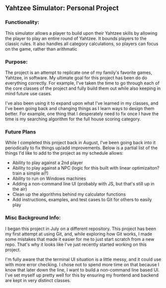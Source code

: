 
## Yahtzee Simulator: Personal Project
### Functionality:

This simulator allows a player to build upon their Yahtzee skills by allowing the player to play an entire round of Yahtzee.
It bounds players to the classic rules. It also handles all category calculations, so players can focus on the game,
rather than arithmatic


### Purpose:

The project is an attempt to replicate one of my family's favorite games, Yahtzee, in software.
My ultimate goal for this project has been do do everything correctly. For example, I've taken the time to go through each
of the core classes of the project and fully build them out while also keeping in mind future use cases.

I've also been using it to expand upon what I've learned in my classes, and I've been going back and changing things
as I learn ways to design them better. For example, one thing that I desperately need to fix once I have the time
is my searching algorithm for the full house scoring category.


### Future Plans

While I completed this project back in August, I've been going back into it periodically to fix things up/add improvements.
Below is a partial list of the things I'd like to add to the project as my schedule allows:
- Ability to play against a 2nd player
- Ability to play against a NPC (logic for this built with linear optimizaiton? train a simple ai?)
- Ability to run on Windows machines
- Adding a non-command line UI (probably with JS, but that's still up in the air)
- Clean up the algorithms behind my calculator functions
- Add instructions, examples, and test cases to Git for others to easily play


### Misc Background Info:

I began this project in July on a different repository. This project has been my first attempt at using Git,
and, while exploring how Git works, I made some mistakes that made it easier for me to just start scratch from a new repo.
That's why it looks like I've just recently started working on this project.

I'm fully aware that the terminal UI situation is a little messy, and it could use with more error checking.
I chose not to spend more time on that because I know that later down the line, I want to build a non-command line based
UI. I've set myself up pretty well for this by ensuring my frontend and backend are kept in very distinct classes.

